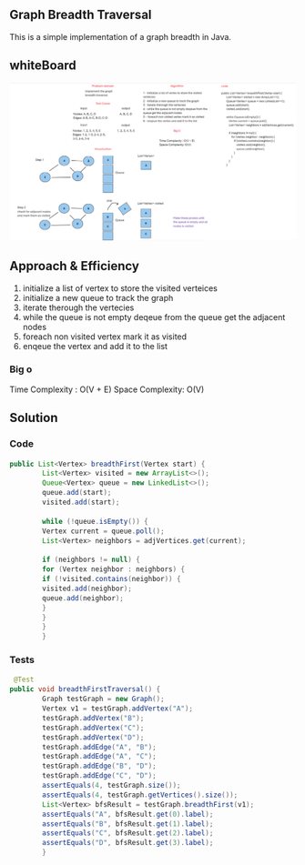 ## Graph Breadth Traversal
This is a simple implementation of a graph breadth in Java.

## whiteBoard

![Graph](./graphBredthTraversal.PNG)

## Approach & Efficiency
1. initialize a list of vertex to store the visited verteices
2. initialize a new queue to track the graph
3. iterate therough the vertecies
4. while the queue is not empty deqeue from the queue get the adjacent nodes
5. foreach non visited vertex mark it as visited
6. enqeue the vertex and add it to the list

### Big o
Time Complexity : O(V + E)
Space Complexity: O(V)

## Solution

### Code
```java
public List<Vertex> breadthFirst(Vertex start) {
        List<Vertex> visited = new ArrayList<>();
        Queue<Vertex> queue = new LinkedList<>();
        queue.add(start);
        visited.add(start);

        while (!queue.isEmpty()) {
        Vertex current = queue.poll();
        List<Vertex> neighbors = adjVertices.get(current);

        if (neighbors != null) {
        for (Vertex neighbor : neighbors) {
        if (!visited.contains(neighbor)) {
        visited.add(neighbor);
        queue.add(neighbor);
        }
        }
        }
        }
```

### Tests

```java
 @Test
public void breadthFirstTraversal() {
        Graph testGraph = new Graph();
        Vertex v1 = testGraph.addVertex("A");
        testGraph.addVertex("B");
        testGraph.addVertex("C");
        testGraph.addVertex("D");
        testGraph.addEdge("A", "B");
        testGraph.addEdge("A", "C");
        testGraph.addEdge("B", "D");
        testGraph.addEdge("C", "D");
        assertEquals(4, testGraph.size());
        assertEquals(4, testGraph.getVertices().size());
        List<Vertex> bfsResult = testGraph.breadthFirst(v1);
        assertEquals("A", bfsResult.get(0).label);
        assertEquals("B", bfsResult.get(1).label);
        assertEquals("C", bfsResult.get(2).label);
        assertEquals("D", bfsResult.get(3).label);
        }
```